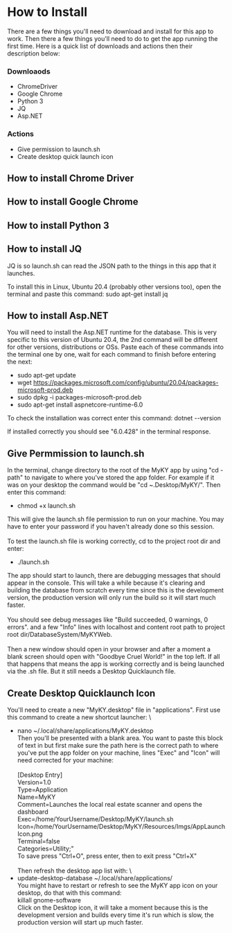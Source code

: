 # How to Install 

There are a few things you'll need to download and install for this app to work. Then there a few things you'll need to do to get the app running the first time. Here is a quick list of downloads and actions then their description below:

### Downloaods
* ChromeDriver
* Google Chrome
* Python 3
* JQ
* Asp.NET
### Actions
* Give permission to launch.sh
* Create desktop quick launch icon

## How to install Chrome Driver

## How to install Google Chrome

## How to install Python 3

## How to install JQ
JQ is so launch.sh can read the JSON path to the things in this app that it launches. 

To install this in Linux, Ubuntu 20.4 (probably other versions too), open the terminal and paste this command: 
sudo apt-get install jq

## How to install Asp.NET
You will need to install the Asp.NET runtime for the database. This is very specific to this version of Ubuntu 20.4, the 2nd command will be different for other versions, distributions or OSs. Paste each of these commands into the terminal one by one, wait for each command to finish before entering the next:

* sudo apt-get update
* wget https://packages.microsoft.com/config/ubuntu/20.04/packages-microsoft-prod.deb
* sudo dpkg -i packages-microsoft-prod.deb
* sudo apt-get install aspnetcore-runtime-6.0

To check the installation was correct enter this command:
 dotnet --version

 If installed correctly you should see "6.0.428" in the terminal response. 


## Give Permmission to launch.sh
In the terminal, change directory to the root of the MyKY app by using "cd -path" to navigate to where you've stored the app folder. For example if it was on your desktop the command would be "cd ~.Desktop/MyKY/". Then enter this command:

* chmod +x launch.sh

This will give the launch.sh file permission to run on your machine. You may have to enter your password if you haven't already done so this session.
\
\
To test the launch.sh file is working correctly, cd to the project root dir and enter:

* ./launch.sh


The app should start to launch, there are debugging messages that should appear in the console. This will take a while because it's clearing and building the database from scratch every time since this is the development version, the production version will only run the build so it will start much faster. 
\
\
You should see debug messages like "Build succeeded, 0 warnings, 0 errors". and a few "Info" lines with localhost and content root path to project root dir/DatabaseSystem/MyKYWeb.
\
\
Then a new window should open in your browser and after a moment a blank screen should open with "Goodbye Cruel World!" in the top left. If all that happens that means the app is working correctly and is being launched via the .sh file. But it still needs a Desktop Quicklaunch file.


## Create Desktop Quicklaunch Icon
You'll need to create a new "MyKY.desktop" file in "applications". First use this command to create a new shortcut launcher:
\ 
* nano ~/.local/share/applications/MyKY.desktop
\
Then you'll be presented with a blank area. You want to paste this block of text in but first make sure the path here is the correct path to where you've put the app folder on your machine, lines "Exec" and "Icon" will need corrected for your machine: 
\
\
[Desktop Entry]\
Version=1.0\
Type=Application\
Name=MyKY\
Comment=Launches the local real estate scanner and opens the dashboard\
Exec=/home/YourUsername/Desktop/MyKY/launch.sh\
Icon=/home/YourUsername/Desktop/MyKY/Resources/Imgs/AppLaunchIcon.png\
Terminal=false\
Categories=Utility;"\
To save press "Ctrl+O", press enter, then to exit press "Ctrl+X" \
\
Then refresh the desktop app list with:
\
* update-desktop-database ~/.local/share/applications/
\
You might have to restart or refresh to see the MyKY app icon on your desktop, do that with this command:
\
killall gnome-software
\
Click on the Desktop icon, it will take a moment because this is the development version and builds every time it's run which is slow, the production version will start up much faster. 

